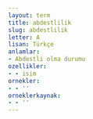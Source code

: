 ```yaml
---
layout: term
title: abdestlilik
slug: abdestlilik
letter: A
lisan: Türkçe
anlamlar:
- Abdestli olma durumu
ozellikler:
- - isim
ornekler:
- - ''
orneklerkaynak:
- - ''
---
```

